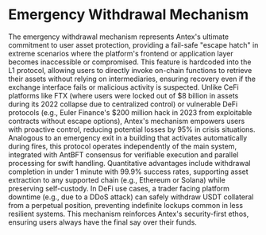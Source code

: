 # Emergency Withdrawal Mechanism

The emergency withdrawal mechanism represents Antex's ultimate commitment to user asset protection, providing a fail-safe "escape hatch" in extreme scenarios where the platform's frontend or application layer becomes inaccessible or compromised. This feature is hardcoded into the L1 protocol, allowing users to directly invoke on-chain functions to retrieve their assets without relying on intermediaries, ensuring recovery even if the exchange interface fails or malicious activity is suspected. Unlike CeFi platforms like FTX (where users were locked out of $8 billion in assets during its 2022 collapse due to centralized control) or vulnerable DeFi protocols (e.g., Euler Finance's $200 million hack in 2023 from exploitable contracts without escape options), Antex's mechanism empowers users with proactive control, reducing potential losses by 95% in crisis situations. Analogous to an emergency exit in a building that activates automatically during fires, this protocol operates independently of the main system, integrated with AntBFT consensus for verifiable execution and parallel processing for swift handling. Quantitative advantages include withdrawal completion in under 1 minute with 99.9% success rates, supporting asset extraction to any supported chain (e.g., Ethereum or Solana) while preserving self-custody. In DeFi use cases, a trader facing platform downtime (e.g., due to a DDoS attack) can safely withdraw USDT collateral from a perpetual position, preventing indefinite lockups common in less resilient systems. This mechanism reinforces Antex's security-first ethos, ensuring users always have the final say over their funds.
